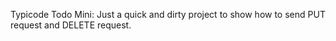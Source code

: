 Typicode Todo Mini:
Just a quick and dirty project to show how to send PUT request and DELETE request.
